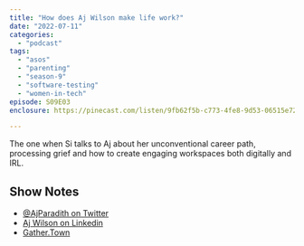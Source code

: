 ```yaml
---
title: "How does Aj Wilson make life work?"
date: "2022-07-11"
categories: 
  - "podcast"
tags: 
  - "asos"
  - "parenting"
  - "season-9"
  - "software-testing"
  - "women-in-tech"
episode: S09E03
enclosure: https://pinecast.com/listen/9fb62f5b-c773-4fe8-9d53-06515e7246ee.mp3

---
```


The one when Si talks to Aj about her unconventional career path, processing grief and how to create engaging workspaces both digitally and IRL.

## Show Notes

- [@AjParadith on Twitter](http://twitter.com/@AjParadith)
- [Aj Wilson on Linkedin](https://www.linkedin.com/in/aj-wilson-b00b1e80)
- [Gather.Town](http://Gather.Town)

